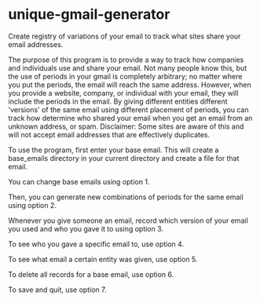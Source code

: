 # unique-gmail-generator
Create registry of variations of your email to track what sites share your email addresses.

The purpose of this program is to provide a way to track how companies and individuals use and share your email. Not many people know this, but the use of periods in your gmail is completely arbitrary; no matter where you put the periods, the email will reach the same address. However, when you provide a website, company, or individual with your email, they will include the periods in the email. By giving different entities different 'versions' of the same email using different placement of periods, you can track how determine who shared your email when you get an email from an unknown address, or spam.
Disclaimer: Some sites are aware of this and will not accept email addresses that are effectively duplicates.


To use the program, first enter your base email.
This will create a base_emails directory in your current directory and create a file for that email.

You can change base emails using option 1.

Then, you can generate new combinations of periods for the same email using option 2.

Whenever you give someone an email, record which version of your email you used and who you gave it to using option 3. 

To see who you gave a specific email to, use option 4.

To see what email a certain entity was given, use option 5.

To delete all records for a base email, use option 6.

To save and quit, use option 7. 
